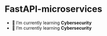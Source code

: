 # FastAPI-microservices
- 🌱 I’m currently learning **Cybersecurity**
- 🌱 I’m currently learning **Cybersecurity**
